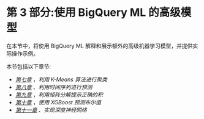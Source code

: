 

# 第 3 部分:使用 BigQuery ML 的高级模型

在本节中，将使用 BigQuery ML 解释和展示额外的高级机器学习模型，并提供实际操作示例。

本节包括以下章节:

*   [*第七章*](B16722_07_Final_ASB_ePub.xhtml#_idTextAnchor103) ，*利用 K-Means 算法进行聚类*
*   [*第八章*](B16722_08_Final_ASB_ePub.xhtml#_idTextAnchor119) 、*利用时间序列进行预测*
*   [*第九章*](B16722_09_Final_ASB_ePub.xhtml#_idTextAnchor133) ，*利用矩阵分解提示正确的积*
*   [*第十章*](B16722_10_Final_ASB_ePub.xhtml#_idTextAnchor147) ，*使用 XGBoost 预测布尔值*
*   [*第十一章*](B16722_11_Final_ASB_ePub.xhtml#_idTextAnchor160) 、*实现深度神经网络*